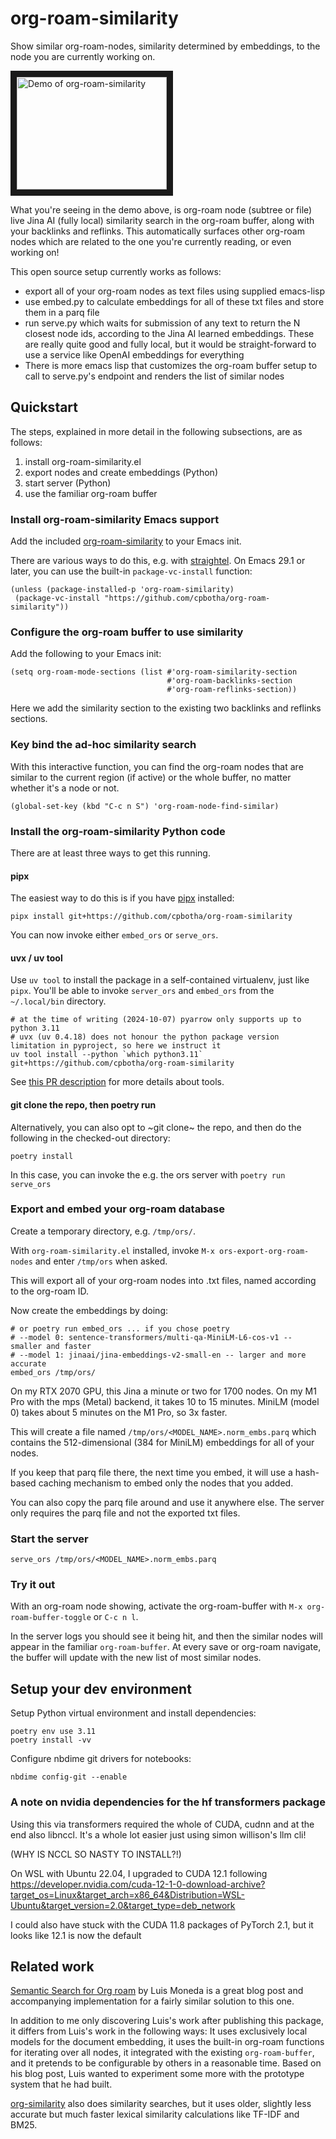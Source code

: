 # org-roam-similarity

Show similar org-roam-nodes, similarity determined by embeddings, to the node you are currently working on.

<a href="http://www.youtube.com/watch?feature=player_embedded&v=cHQx4ITQRNU
" target="_blank"><img src="http://img.youtube.com/vi/cHQx4ITQRNU/0.jpg"
alt="Demo of org-roam-similarity" width="240" height="180" border="10" /></a>

What you're seeing in the demo above, is org-roam node (subtree or file) live Jina AI (fully local) similarity search in the org-roam buffer, along with your backlinks and reflinks. This automatically surfaces other org-roam nodes which are related to the one you're currently reading, or even working on!

This open source setup currently works as follows:

- export all of your org-roam nodes as text files using supplied emacs-lisp
- use embed.py to calculate embeddings for all of these txt files and store them in a parq file
- run serve.py which waits for submission of any text to return the N closest node ids, according to the Jina AI learned embeddings. These are really quite good and fully local, but it would be straight-forward to use a service like OpenAI embeddings for everything
- There is more emacs lisp that customizes the org-roam buffer setup to call to serve.py's endpoint and renders the list of similar nodes

## Quickstart

The steps, explained in more detail in the following subsections, are as follows:

1. install org-roam-similarity.el
2. export nodes and create embeddings (Python)
3. start server (Python)
4. use the familiar org-roam buffer

### Install org-roam-similarity Emacs support

Add the included [org-roam-similarity](./org-roam-similarity.el) to your Emacs init.

There are various ways to do this, e.g. with [straightel](https://github.com/radian-software/straight.el). On Emacs 29.1 or later, you can use the built-in `package-vc-install` function:

```emacs-lisp
(unless (package-installed-p 'org-roam-similarity)
 (package-vc-install "https://github.com/cpbotha/org-roam-similarity"))
```

### Configure the org-roam buffer to use similarity

Add the following to your Emacs init:

```emacs-lisp
(setq org-roam-mode-sections (list #'org-roam-similarity-section
                                   #'org-roam-backlinks-section
                                   #'org-roam-reflinks-section))
```

Here we add the similarity section to the existing two backlinks and reflinks sections.

### Key bind the ad-hoc similarity search

With this interactive function, you can find the org-roam nodes that are similar to the current region (if active) or the whole buffer, no matter whether it's a node or not.

``` emacs-lisp
(global-set-key (kbd "C-c n S") 'org-roam-node-find-similar)
```

### Install the org-roam-similarity Python code

There are at least three ways to get this running.

#### pipx

The easiest way to do this is if you have [pipx](https://github.com/pypa/pipx) installed:

```shell
pipx install git+https://github.com/cpbotha/org-roam-similarity
```

You can now invoke either `embed_ors` or `serve_ors`.

#### uvx / uv tool

Use `uv tool` to install the package in a self-contained virtualenv, just like `pipx`. You'll be able to invoke `server_ors` and `embed_ors` from the `~/.local/bin` directory.

```shell
# at the time of writing (2024-10-07) pyarrow only supports up to python 3.11
# uvx (uv 0.4.18) does not honour the python package version limitation in pyproject, so here we instruct it
uv tool install --python `which python3.11` git+https://github.com/cpbotha/org-roam-similarity
```

See [this PR description](https://github.com/astral-sh/uv/issues/3560) for more details about tools.

#### git clone the repo, then poetry run

Alternatively, you can also opt to ~git clone~ the repo, and then do the following in the checked-out directory:

```shell
poetry install
```

In this case, you can invoke the e.g. the ors server with `poetry run serve_ors`

### Export and embed your org-roam database

Create a temporary directory, e.g. `/tmp/ors/`.

With `org-roam-similarity.el` installed, invoke `M-x ors-export-org-roam-nodes` and enter `/tmp/ors` when asked.

This will export all of your org-roam nodes into .txt files, named according to the org-roam ID.

Now create the embeddings by doing:

```shell
# or poetry run embed_ors ... if you chose poetry
# --model 0: sentence-transformers/multi-qa-MiniLM-L6-cos-v1 -- smaller and faster
# --model 1: jinaai/jina-embeddings-v2-small-en -- larger and more accurate
embed_ors /tmp/ors/
```

On my RTX 2070 GPU, this Jina a minute or two for 1700 nodes. On my M1 Pro with the mps (Metal) backend, it takes 10 to 15 minutes. MiniLM (model 0) takes about 5 minutes on the M1 Pro, so 3x faster.

This will create a file named `/tmp/ors/<MODEL_NAME>.norm_embs.parq` which contains the 512-dimensional (384 for MiniLM) embeddings for all of your nodes.

If you keep that parq file there, the next time you embed, it will use a hash-based caching mechanism to embed only the nodes that you added.

You can also copy the parq file around and use it anywhere else. The server only requires the parq file and not the exported txt files.

### Start the server

```shell
serve_ors /tmp/ors/<MODEL_NAME>.norm_embs.parq
```

### Try it out

With an org-roam node showing, activate the org-roam-buffer with `M-x org-roam-buffer-toggle` or `C-c n l`.

In the server logs you should see it being hit, and then the similar nodes will appear in the familiar `org-roam-buffer`. At every save or org-roam navigate, the buffer will update with the new list of most similar nodes.

## Setup your dev environment

Setup Python virtual environment and install dependencies:

```shell
poetry env use 3.11
poetry install -vv
```

Configure nbdime git drivers for notebooks:

```shell
nbdime config-git --enable
```

### A note on nvidia dependencies for the hf transformers package

Using this via transformers required the whole of CUDA, cudnn and at the end also libnccl. It's a whole lot easier just using simon willison's llm cli!

(WHY IS NCCL SO NASTY TO INSTALL?!)

On WSL with Ubuntu 22.04, I upgraded to CUDA 12.1 following <https://developer.nvidia.com/cuda-12-1-0-download-archive?target_os=Linux&target_arch=x86_64&Distribution=WSL-Ubuntu&target_version=2.0&target_type=deb_network>

I could also have stuck with the CUDA 11.8 packages of PyTorch 2.1, but it looks like 12.1 is now the default

## Related work

[Semantic Search for Org roam](https://lgmoneda.github.io/2023/04/08/semantic-search-for-org-roam.html) by Luis Moneda is a great blog post and accompanying implementation for a fairly similar solution to this one.

In addition to me only discovering Luis's work after publishing this package, it differs from Luis's work in the following ways: It uses exclusively local models for the document embedding, it uses the built-in org-roam functions for iterating over all nodes, it integrated with the existing `org-roam-buffer`, and it pretends to be configurable by others in a reasonable time. Based on his blog post, Luis wanted to experiment some more with the prototype system that he had built.

[org-similarity](https://github.com/brunoarine/org-similarity) also does similarity searches, but it uses
older, slightly less accurate but much faster lexical similarity calculations like TF-IDF and BM25.
